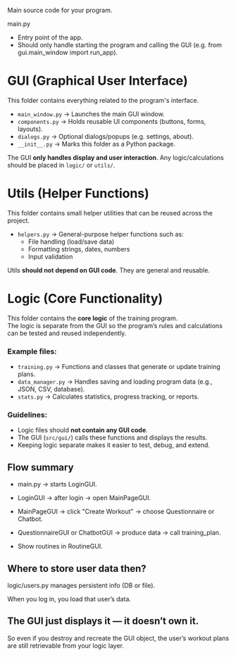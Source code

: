 Main source code for your program.

main.py
- Entry point of the app.
- Should only handle starting the program and calling the GUI (e.g. from gui.main_window import run_app).


# GUI (Graphical User Interface)

This folder contains everything related to the program's interface.

- `main_window.py` → Launches the main GUI window.
- `components.py` → Holds reusable UI components (buttons, forms, layouts).
- `dialogs.py` → Optional dialogs/popups (e.g. settings, about).
- `__init__.py` → Marks this folder as a Python package.

The GUI **only handles display and user interaction**. Any logic/calculations should be placed in `logic/` or `utils/`.

# Utils (Helper Functions)

This folder contains small helper utilities that can be reused across the project.

- `helpers.py` → General-purpose helper functions such as:
  - File handling (load/save data)
  - Formatting strings, dates, numbers
  - Input validation

Utils **should not depend on GUI code**. They are general and reusable.

# Logic (Core Functionality)

This folder contains the **core logic** of the training program.  
The logic is separate from the GUI so the program’s rules and calculations can be tested and reused independently.

### Example files:
- `training.py` → Functions and classes that generate or update training plans.
- `data_manager.py` → Handles saving and loading program data (e.g., JSON, CSV, database).
- `stats.py` → Calculates statistics, progress tracking, or reports.

### Guidelines:
- Logic files should **not contain any GUI code**.
- The GUI (`src/gui/`) calls these functions and displays the results.
- Keeping logic separate makes it easier to test, debug, and extend.



## Flow summary

* main.py → starts LoginGUI.

* LoginGUI → after login → open MainPageGUI.

* MainPageGUI → click "Create Workout" → 
  choose Questionnaire or Chatbot.

* QuestionnaireGUI or ChatbotGUI → produce data → call training_plan.

* Show routines in RoutineGUI.

## Where to store user data then?

logic/users.py manages persistent info (DB or file).

When you log in, you load that user’s data.

## The GUI just displays it — it doesn’t own it.

So even if you destroy and recreate the GUI object, the user’s workout plans are still retrievable from your logic layer.